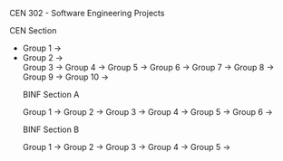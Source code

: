 CEN 302 - Software Engineering Projects

CEN Section
<ul>
<li>Group 1 -></li>
<li>Group 2 -></li>
Group 3 ->
Group 4 ->
Group 5 ->
Group 6 ->
Group 7 ->
Group 8 ->
Group 9 ->
Group 10 ->

BINF Section A

Group 1 ->
Group 2 ->
Group 3 ->
Group 4 ->
Group 5 ->
Group 6 ->

BINF Section B

Group 1 ->
Group 2 ->
Group 3 ->
Group 4 ->
Group 5 ->
